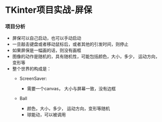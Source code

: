 # TKinter项目实战-屏保
### 项目分析
- 屏保可以自己启动，也可以手动启动
- 一旦敲击键盘或者移动鼠标后，或者其他的引发时间，则停止
- 如果屏保是一幅画的话，则没有画框
- 图像的动作是随机的，具有随机性，可能包括颜色，大小，多少， 运动方向，变形等
- 整个世界的构成是：
    - ScreenSaver:
        - 需要一个canvas， 大小与屏幕一致，没有边框

    - Ball
        - 颜色，大小，多少， 运动方向，变形等随机
        - 球能动，可以被调用